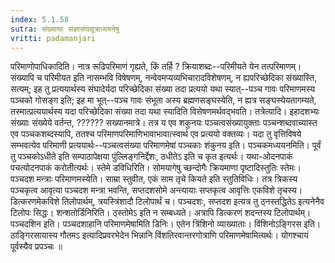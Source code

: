 ```yaml
---
index: 5.1.58
sutra: संख्यायाः संज्ञासंघसूत्राध्ययनेषु
vritti: padamanjari
---
```


 परिमाणोपाधिकादिति। नात्र रूढिपरिमाणं गृह्यते, किं तर्हि ? क्रियाशब्दः--परिमीयते येन तत्परिमाणम्। संख्यापि च परिमीयत इति नासम्भवि विषेषणम्, नन्वेवमप्यव्यभिचारादविशेषणम्, न ह्यपरिच्छेदिका संख्यास्ति, सत्यम्; इह तु प्रत्ययार्थस्य संघादेर्यदा परिच्छेदिका संख्या तदा प्रत्ययो यथा स्यात्--पञ्च गावः परिमाणमस्य पञ्चको गोसङ्ग इति; इह मा भूत्--पञ्च गावः संभूता अस्य ब्रह्मणसङ्घस्येति, न ह्यत्र सङ्घस्येयतागम्यते, तस्मात्प्रत्ययार्थस्य यदा परिच्छेदिका संख्या तदा यथा स्यादिति विसेषणमर्थवद्भवति। तत्रेत्यादि। इहादशभ्यः संख्याः संख्येये वर्तन्त, ?????? सख्यानमात्रे। तत्र य एव शकुनयः पञ्चत्वसंख्यायुक्ताः पञ्चन्शब्दवाच्यास्त एव पञ्चकशब्दस्यापि, ततश्च परिमाणपरिमाणिभावाभावात्स्वार्थ एव प्रत्ययो वक्तव्यः। यदा तु वृत्तिविषये सम्भवत्येव परिमाणी प्रत्ययार्थः--पञ्चत्वसंख्या परिमाणमेषां पञ्चकाः शंकुनय इति। पञ्चकमध्ययनमिति। पूर्वं तु पञ्चकोऽधीते इति सम्पाठापेक्षया पुंल्लिङ्गनिर्द्देशः, ठधीतेऽ इति च कृत इत्यर्थः। यथा-ओदनपाकं पचत्योदनपाकं करोतीत्यर्थः। स्तेमे डविधिरिति। सोमयागेषु च्छन्दोगैः क्रियमाणा पृष्टादिस्तुतिः स्तेमः। पञ्चदश मन्त्राः परिमाणमस्येति। साम्रा स्तुवीत, एकं साम तृचे कियते इति स्तुतिविधिः। तत्र त्रिकस्य पञ्चकृत्व आवृत्या पञ्चदश मन्त्रा भवन्ति, सप्तदशसोमे अन्त्यायाः सप्तकृत्व आवृत्तिः एकविशे तृचस्य। डित्करणमेकविशे तिलोपार्थम्, त्रयस्त्रिंशादौ टिलोपार्थं च। पञ्चदशः, सप्तदश इत्यत्र तु ठ्नस्तद्धितेऽ इत्यनेनैव टिलोपः सिद्धः। शन्शतोर्डिनिरिति। ठ्स्तोमेऽ इति न सम्बध्यते। अत्रापि डित्करणं शदन्तस्य टिलोपार्थम्। पञ्चदशिन इति। पञ्चदशाहानि परिमाणमेषामिति डिनिः। एतेन त्रिंशिनो व्याख्याताः। विंशिनोऽङ्गिरस इति। ठाङ्गिरसायास्य गौतमऽ इत्यादिप्रवरभेदेन भिन्नानि विंशतिरवान्तरगोत्राणि परिमाणमेषामित्यर्थः। योगश्चायं पूर्वस्यैव प्रपञ्चः ॥